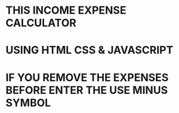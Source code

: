 # THIS INCOME EXPENSE CALCULATOR
# USING HTML CSS & JAVASCRIPT
# IF YOU REMOVE THE EXPENSES BEFORE ENTER THE USE MINUS SYMBOL